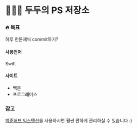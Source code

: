 # 🧑🏻‍💻 두두의 PS 저장소


### 🔥 목표
하루 한문제씩 commit하기?

#### 사용언어
Swift

#### 사이트
- 백준
- 프로그래머스

### 참고
[백준허브 익스텐션](https://github.com/flaxinger/BaekjoonHub)을 사용하시면 훨씬 편하게 관리하실 수 있습니다 :)
